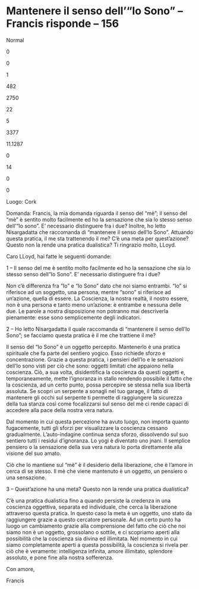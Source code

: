 # Mantenere il senso dell’“Io Sono” – Francis risponde – 156

Normal

0

0

1

482

2750

22

5

3377

11.1287

0

14

0

0

Luogo: Cork

Domanda: Francis, la mia domanda riguarda il senso del “mè”; il senso del “mè” è sentito molto facilmente ed ho la sensazione che sia lo stesso senso dell’“Io sono”. E’ necessario distinguere fra i due? Inoltre, ho letto Nisargadatta che raccomanda di “mantenere il senso dell’Io Sono”. Attuando questa pratica, il me sta trattenendo il me? C’è una meta per quest’azione? Questo non la rende una pratica dualistica? Ti ringrazio molto, LLoyd.

Caro LLoyd, hai fatte le seguenti domande:

1 – Il senso del me è sentito molto facilmente ed ho la sensazione che sia lo stesso senso dell”Io Sono”. E’ necessario distinguere fra i due?

Non c’è differenza fra “Io” e “Io Sono” dato che noi siamo entrambi. “Io” si riferisce ad un soggetto, una persona, mentre “sono” si riferisce ad un’azione, quella di essere. La Coscienza, la nostra realtà, il nostro essere, non è una persona e tanto meno un’azione: è entrambe e nessuna delle due. Le parole a nostra disposizione non potranno mai descriverla pienamente: esse sono semplicemente degli indicatori.

2 – Ho letto Nisargadatta il quale raccomanda di “mantenere il senso dell’Io Sono”; se facciamo questa pratica è il me che trattiene il me? 

Il senso del “Io Sono” è un oggetto percepito. Mantenerlo è una pratica spirituale che fa parte del sentiero yogico. Esso richiede sforzo e concentrazione. Grazie a questa pratica, i pensieri dell’Io e le sensazioni dell’Io sono visti per ciò che sono: oggetti limitati che appaiono nella coscienza. Ciò, a sua volta, disidentifica la coscienza da questi oggetti e, temporaneamente, mette l’ignoranza in stallo rendendo possibile il fatto che la coscienza, ad un certo punto, possa percepire se stessa nella sua libertà assoluta. Se scopri un serpente a sonagli nel tuo garage, il fatto di mantenere gli occhi sul serpente ti permette di raggiungere la sicurezza della tua stanza così come focalizzarsi sul senso del mè ci rende capaci di accedere alla pace della nostra vera natura.

Dal momento in cui questa percezione ha avuto luogo, non importa quanto fugacemente, tutti gli sforzi per visualizzare la coscienza cessano gradualmente. L’auto-indagine continua senza sforzo, dissolvendo sul suo sentiero tutti i residui d’ignoranza. Lo yogi è diventato uno jnani. Il semplice pensiero o la sensazione della sua vera natura lo porta direttamente alla visione del suo amato.   

Ciò che lo mantiene sul “mè” è il desiderio della liberazione, che è l’amore in cerca di se stesso. Il mè che viene mantenuto è un oggetto, un pensiero o una sensazione.

3 – Quest’azione ha una meta? Questo non la rende una pratica dualistica?

C’è una pratica dualistica fino a quando persiste la credenza in una coscienza oggettiva, separata ed individuale, che cerca la liberazione attraverso questa pratica. In questo caso la meta è un oggetto, uno stato da raggiungere grazie a questo cercatore personale. Ad un certo punto ha luogo un cambiamento grazie alla comprensione del fatto che ciò che noi siamo non è un oggetto, grossolano o sottile, e ci scopriamo aperti alla possibilità che la coscienza sia divina ed illimitata. Nel momento in cui siamo completamente aperti a questa possibilità, la coscienza si rivela per ciò che è veramente: intelligenza infinita, amore illimitato, splendore assoluto, e pone fine alla nostra sofferenza.

Con amore,

Francis

